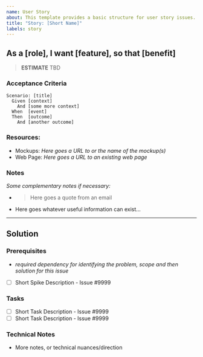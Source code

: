 ```yaml
---
name: User Story
about: This template provides a basic structure for user story issues.
title: "Story: [Short Name]"
labels: story
---
```


## As a [role], I want [feature], so that [benefit]

> **ESTIMATE** TBD

### Acceptance Criteria

```gherkin
Scenario: [title]
  Given [context]
    And [some more context]
  When  [event]
  Then  [outcome]
    And [another outcome]
```

### Resources:
* Mockups: *Here goes a URL to or the name of the mockup(s)*
* Web Page: *Here goes a URL to an existing web page*

### Notes

*Some complementary notes if necessary:*

* > Here goes a quote from an email
* Here goes whatever useful information can exist…

---

## Solution

### Prerequisites
- *required dependency for identifying the problem, scope and then solution for this issue*
- [ ] Short Spike Description - Issue #9999

### Tasks
- [ ] Short Task Description - Issue #9999
- [ ] Short Task Description - Issue #9999

### Technical Notes
- More notes, or technical nuances/direction
